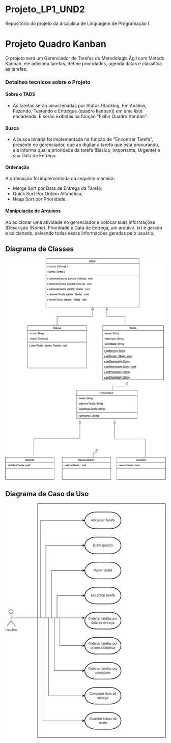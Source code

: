 # Projeto_LP1_UND2
Repositório do projeto da disciplina de Linguagem de Programação I
# Projeto Quadro Kanban
O projeto será um Gerenciador de Tarefas de Metodologia Ágil com Método Kanban, ele adiciona tarefas, define prioridades, agenda datas e classifica as tarefas.

### Detalhes tecnicos sobre o Projeto

#### Sobre o TADS
- As tarefas serão amarzenadas por Status (Backlog, Em Análise, Fazendo, Testando e Entregue (quadro kanban)) em uma lista encadeada. E serão exibidas na função "Exibir Quadro Kanban".
 
#### Busca
- A busca binária foi implementada na  função de "Encontrar Tarefa", presente no gerenciador, que ao digitar a tarefa que está procurando, ela informa qual a prioridade da tarefa (Básica, Importante, Urgente) e sua Data de Entrega.

#### Ordenação
A ordenação foi implementada da seguinte maneira:
- Merge Sort por Data de Entrega da Tarefa;
- Quick Sort Por Ordem Alfabética;
- Heap Sort por Prioridade.

#### Manipulação de Arquivos
Ao adicionar uma atividade no gerenciador e colocar suas informações (Descrição (Nome), Prioridade e Data de Entrega, um arquivo. txt é gerado e adicionado, salvando todas essas informações geradas pelo usuário. 

## Diagrama de Classes

![diagrama de classes](https://github.com/Raymendesc/Projeto_LP1_UND2/blob/main/docs/Diagrama%20Classes.png)


## Diagrama de Caso de Uso
![Caso de Uso UML](https://github.com/Raymendesc/Projeto_LP1_UND2/blob/main/docs/DiagramCasosdeUso.png)
